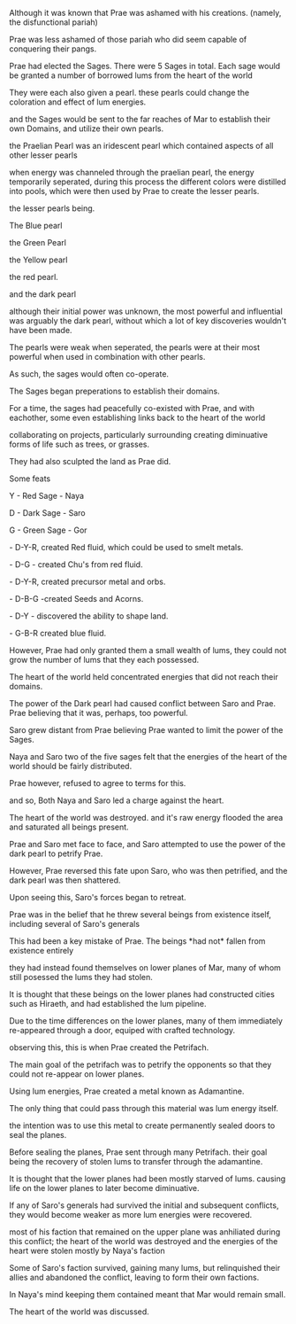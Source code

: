 Although it was known that Prae was ashamed with his creations. (namely, the disfunctional pariah)

Prae was less ashamed of those pariah who did seem capable of conquering their pangs.

Prae had elected the Sages. There were 5 Sages in total. Each sage would be granted a number of borrowed lums from the heart of the world

They were each also given a pearl. these pearls could change the coloration and effect of lum energies.  

and the Sages would be sent to the far reaches of Mar to establish their own Domains, and utilize their own pearls.

the Praelian Pearl was an iridescent pearl which contained aspects of all other lesser pearls

when energy was channeled through the praelian pearl, the energy temporarily seperated, during this process the different colors were distilled into pools, which were then used by Prae to create the lesser pearls.

the lesser pearls being.

The Blue pearl

the Green Pearl

the Yellow pearl

the red pearl.

and the dark pearl

although their initial power was unknown, the most powerful and influential was arguably the dark pearl, without which a lot of key discoveries wouldn't have been made.

The pearls were weak when seperated, the pearls were at their most powerful when used in combination with other pearls.

As such, the sages would often co-operate.

The Sages began preperations to establish their domains.

For a time, the sages had peacefully co-existed with Prae, and with eachother, some even establishing links back to the heart of the world

collaborating on projects, particularly surrounding creating diminuative forms of life such as trees, or grasses.

They had also sculpted the land as Prae did.

Some feats

Y - Red Sage - Naya

D - Dark Sage - Saro

G - Green Sage - Gor

  
\- D-Y-R, created Red fluid, which could be used to smelt metals.

\- D-G - created Chu's from red fluid.

\- D-Y-R, created precursor metal and orbs.

\- D-B-G -created Seeds and Acorns.

\- D-Y - discovered the ability to shape land.

\- G-B-R created blue fluid.

However, Prae had only granted them a small wealth of lums, they could not grow the number of lums that they each possessed.

The heart of the world held concentrated energies that did not reach their domains.

The power of the Dark pearl had caused conflict between Saro and Prae. Prae believing that it was, perhaps, too powerful.

Saro grew distant from Prae believing Prae wanted to limit the power of the Sages.

Naya and Saro two of the five sages felt that the energies of the heart of the world should be fairly distributed.

Prae however, refused to agree to terms for this.

and so, Both Naya and Saro led a charge against the heart.

The heart of the world was destroyed. and it's raw energy flooded the area and saturated all beings present.

Prae and Saro met face to face, and Saro attempted to use the power of the dark pearl to petrify Prae.

However, Prae reversed this fate upon Saro, who was then petrified, and the dark pearl was then shattered.

Upon seeing this, Saro's forces began to retreat.

Prae was in the belief that he threw several beings from existence itself, including several of Saro's generals

This had been a key mistake of Prae. The beings \*had not\* fallen from existence entirely

they had instead found themselves on lower planes of Mar, many of whom still posessed the lums they had stolen.

It is thought that these beings on the lower planes had constructed cities such as Hiraeth, and had established the lum pipeline.

Due to the time differences on the lower planes, many of them immediately re-appeared through a door, equiped with crafted technology.

observing this, this is when Prae created the Petrifach.

The main goal of the petrifach was to petrify the opponents so that they could not re-appear on lower planes.

Using lum energies, Prae created a metal known as Adamantine.

The only thing that could pass through this material was lum energy itself.

the intention was to use this metal to create permanently sealed doors to seal the planes.

Before sealing the planes, Prae sent through many Petrifach. their goal being the recovery of stolen lums to transfer through the adamantine.

It is thought that the lower planes had been mostly starved of lums. causing life on the lower planes to later become diminuative.   

If any of Saro's generals had survived the initial and subsequent conflicts, they would become weaker as more lum energies were recovered.

  
most of his faction that remained on the upper plane was anhiliated during this conflict; the heart of the world was destroyed and the energies of the heart were stolen mostly by Naya's faction

Some of Saro's faction survived, gaining many lums, but relinquished their allies and abandoned the conflict, leaving to form their own factions.

In Naya's mind keeping them contained meant that Mar would remain small.

The heart of the world was discussed.